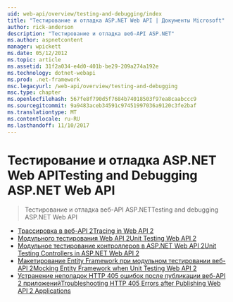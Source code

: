 ```yaml
---
uid: web-api/overview/testing-and-debugging/index
title: "Тестирование и отладка ASP.NET Web API | Документы Microsoft"
author: rick-anderson
description: "Тестирование и отладка веб-API ASP.NET"
ms.author: aspnetcontent
manager: wpickett
ms.date: 05/12/2012
ms.topic: article
ms.assetid: 31f2a034-e4d0-401b-be29-209a274a192e
ms.technology: dotnet-webapi
ms.prod: .net-framework
msc.legacyurl: /web-api/overview/testing-and-debugging
msc.type: chapter
ms.openlocfilehash: 567fe8f790d5f7684b74018503f97ea8caabccc9
ms.sourcegitcommit: 9a9483aceb34591c97451997036a9120c3fe2baf
ms.translationtype: MT
ms.contentlocale: ru-RU
ms.lasthandoff: 11/10/2017
---
```

<a name="testing-and-debugging-aspnet-web-api"></a><span data-ttu-id="1e4ef-103">Тестирование и отладка ASP.NET Web API</span><span class="sxs-lookup"><span data-stu-id="1e4ef-103">Testing and Debugging ASP.NET Web API</span></span>
====================
> <span data-ttu-id="1e4ef-104">Тестирование и отладка веб-API ASP.NET</span><span class="sxs-lookup"><span data-stu-id="1e4ef-104">Testing and debugging ASP.NET Web API</span></span>


- [<span data-ttu-id="1e4ef-105">Трассировка в веб-API 2</span><span class="sxs-lookup"><span data-stu-id="1e4ef-105">Tracing in Web API 2</span></span>](tracing-in-aspnet-web-api.md)
- [<span data-ttu-id="1e4ef-106">Модульного тестирования Web API 2</span><span class="sxs-lookup"><span data-stu-id="1e4ef-106">Unit Testing Web API 2</span></span>](unit-testing-with-aspnet-web-api.md)
- [<span data-ttu-id="1e4ef-107">Модульное тестирование контроллеров в ASP.NET Web API 2</span><span class="sxs-lookup"><span data-stu-id="1e4ef-107">Unit Testing Controllers in ASP.NET Web API 2</span></span>](unit-testing-controllers-in-web-api.md)
- [<span data-ttu-id="1e4ef-108">Макетирование Entity Framework при модульном тестировании веб-API 2</span><span class="sxs-lookup"><span data-stu-id="1e4ef-108">Mocking Entity Framework when Unit Testing Web API 2</span></span>](mocking-entity-framework-when-unit-testing-aspnet-web-api-2.md)
- [<span data-ttu-id="1e4ef-109">Устранение неполадок HTTP 405 ошибок после публикации веб-API 2 приложений</span><span class="sxs-lookup"><span data-stu-id="1e4ef-109">Troubleshooting HTTP 405 Errors after Publishing Web API 2 Applications</span></span>](troubleshooting-http-405-errors-after-publishing-web-api-applications.md)
